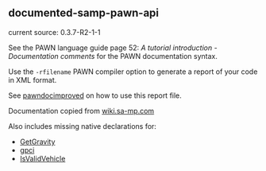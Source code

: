 
## documented-samp-pawn-api

current source: 0.3.7-R2-1-1

See the PAWN language guide page 52: _A tutorial introduction - Documentation comments_ for the PAWN documentation syntax.

Use the `-rfilename` PAWN compiler option to generate a report of your code in XML format.

See [pawndocimproved](https://github.com/yugecin/pawndocimproved) on how to use this report file.

Documentation copied from [wiki.sa-mp.com](http://wiki.sa-mp.com)

Also includes missing native declarations for:
* [GetGravity](http://wiki.sa-mp.com/wiki/GetGravity)
* [gpci](http://wiki.sa-mp.com/wiki/gpci)
* [IsValidVehicle](http://wiki.sa-mp.com/wiki/IsValidVehicle)


